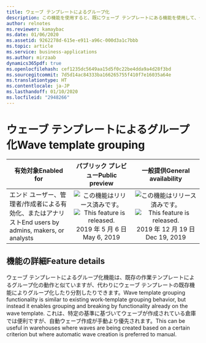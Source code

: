 ```yaml
---
title: ウェーブ テンプレートによるグループ化
description: この機能を使用すると、既にウェーブ テンプレートにある機能を使用して、グループ化および分割できます。
author: relnotes
ms.reviewer: kamaybac
ms.date: 01/06/2020
ms.assetid: 9262278d-615e-e911-a96c-000d3a1c7bbb
ms.topic: article
ms.service: business-applications
ms.author: mirzaab
dynamics365pdf: true
ms.openlocfilehash: cef1235dc5649aa15d5f0c22be4dda9a4d28f3bd
ms.sourcegitcommit: 7d5d14ac84333ba166265755f410f7e16035a64e
ms.translationtype: HT
ms.contentlocale: ja-JP
ms.lasthandoff: 01/10/2020
ms.locfileid: "2948266"
---
```

# <a name="wave-template-grouping"></a><span data-ttu-id="442a4-103">ウェーブ テンプレートによるグループ化</span><span class="sxs-lookup"><span data-stu-id="442a4-103">Wave template grouping</span></span>


| <span data-ttu-id="442a4-104">有効対象</span><span class="sxs-lookup"><span data-stu-id="442a4-104">Enabled for</span></span>    |  <span data-ttu-id="442a4-105">パブリック プレビュー</span><span class="sxs-lookup"><span data-stu-id="442a4-105">Public preview</span></span> | <span data-ttu-id="442a4-106">一般提供</span><span class="sxs-lookup"><span data-stu-id="442a4-106">General availability</span></span> | 
| ---------- | :----------: |:----------: |
|<span data-ttu-id="442a4-107">エンド ユーザー、管理者/作成者による有効化、またはアナリスト</span><span class="sxs-lookup"><span data-stu-id="442a4-107">End users by admins, makers, or analysts</span></span>|<span data-ttu-id="442a4-108">![この機能はリリース済みです。](/dynamics365-release-plan/media/green-checkmark.png "この機能はリリース済みです。")</span><span class="sxs-lookup"><span data-stu-id="442a4-108">![This feature is released.](/dynamics365-release-plan/media/green-checkmark.png "This feature is released.")</span></span> <span data-ttu-id="442a4-109">2019 年 5 月 6 日</span><span class="sxs-lookup"><span data-stu-id="442a4-109">May 6, 2019</span></span>| <span data-ttu-id="442a4-110">![この機能はリリース済みです。](/dynamics365-release-plan/media/green-checkmark.png "この機能はリリース済みです。")</span><span class="sxs-lookup"><span data-stu-id="442a4-110">![This feature is released.](/dynamics365-release-plan/media/green-checkmark.png "This feature is released.")</span></span> <span data-ttu-id="442a4-111">2019 年 12 月 19 日</span><span class="sxs-lookup"><span data-stu-id="442a4-111">Dec 19, 2019</span></span>|






## <a name="feature-details"></a><span data-ttu-id="442a4-112">機能の詳細</span><span class="sxs-lookup"><span data-stu-id="442a4-112">Feature details</span></span>
<!--feature detail start -->
<span data-ttu-id="442a4-113">ウェーブ テンプレートによるグループ化機能は、既存の作業テンプレートによるグループ化の動作と似ていますが、代わりにウェーブ テンプレートの既存機能によりグループ化したり分割したりできます。</span><span class="sxs-lookup"><span data-stu-id="442a4-113">Wave template grouping functionality is similar to existing work-template grouping behavior, but instead it enables grouping and breaking by functionality already on the wave template.</span></span> <span data-ttu-id="442a4-114">これは、特定の基準に基づいてウェーブが作成されている倉庫では便利ですが、自動ウェーブ作成が手動より優先されます。</span><span class="sxs-lookup"><span data-stu-id="442a4-114">This can be useful in warehouses where waves are being created based on a certain criterion but where automatic wave creation is preferred to manual.</span></span>
<!--feature detail end -->





